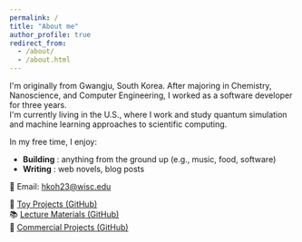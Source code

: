 ```yaml
---
permalink: /
title: "About me"
author_profile: true
redirect_from: 
  - /about/
  - /about.html
---
```


I'm originally from Gwangju, South Korea. After majoring in Chemistry, Nanoscience, and Computer Engineering, I worked as a software developer for three years.  
I'm currently living in the U.S., where I work and study quantum simulation and machine learning approaches to scientific computing.

In my free time, I enjoy:
- **Building** : anything from the ground up (e.g., music, food, software)
- **Writing** : web novels, blog posts

💌 Email: [hkoh23@wisc.edu](mailto:hkoh23@wisc.edu)  

🧸 [Toy Projects (GitHub)](https://github.com/MaximHelio)  
📚 [Lecture Materials (GitHub)](https://github.com/hkohoh)  
💼 [Commercial Projects (GitHub)](https://github.com/gogomaya)
